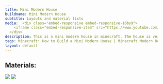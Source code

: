 ```yaml
---
title: Mini Modern House
buildname: Mini Modern House
subtitle: Layouts and material lists
media:  <div class="embed-responsive embed-responsive-16by9">
    <iframe class="embed-responsive-item" src="https://www.youtube.com/embed/9ogz-HWgb1g"></iframe>
  </div>
description: This is a mini modern house in minecraft. The house is very simple and easy to build in minecraft. The build features a modern style, a nice and simple monochrome color theme and a nice interior. It uses no quartz or any hard to obtain items. All the items used in this build is very easy to obtain in survival minecraft so it is a perfect survival minecraft mini modern house.
tags: Minecraft: How to Build a Mini Modern House | Minecraft Modern House Tutorial,minecraft modern house,minecraft house tutorial,minecraft,minecraft mini house,minecraft mini modern house,minecraft small house,minecraft small house tutorial,minecraft small modern house,minecraft small modern house tutorial,minecraft mini modern house tutorial,minecraft aesthetic house,minecraft aesthetic builds,shorts,마인크래프트,마인크래프트 건축,never too small,minecraft architecture,ASMR
layout: default
---
```


<p>
<h2 class="content-header">
Materials:
</h2>
<img src="https://myoctagon.github.io/asset/minimodernhouse/material_list1.png" class="img-fluid"/>
<img src="https://myoctagon.github.io/asset/minimodernhouse/material_list2.png" class="img-fluid"/>
</p>


<br/>

